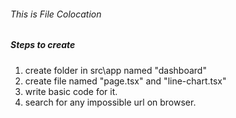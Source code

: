 ###### This is File Colocation

##### Steps to create

1. create folder in src\app named "dashboard"
2. create file named "page.tsx" and "line-chart.tsx"
3. write basic code for it.
4. search for any impossible url on browser.
